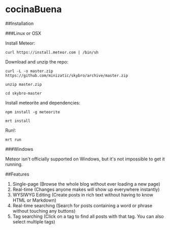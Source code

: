 cocinaBuena
======

##Installation

###Linux or OSX

Install Meteor:

```
curl https://install.meteor.com | /bin/sh
```

Download and unzip the repo:

```
curl -L -o master.zip https://github.com/minizatic/skybro/archive/master.zip

unzip master.zip

cd skybro-master
```
Install meteorite and dependencies:

```
npm install -g meteorite

mrt install
```

Run!:

```
mrt run
```

###Windows

Meteor isn't officially supported on Windows, but it's not impossible to get it running.

##Features
1. Single-page (Browse the whole blog without ever loading a new page)
2. Real-time (Changes anyone makes will show up everywhere instantly)
3. WYSIWYG Editing (Create posts in rich text without having to know HTML or Markdown)
4. Real-time searching (Search for posts containing a word or phrase without touching any buttons)
5. Tag searching (Click on a tag to find all posts with that tag. You can also select multiple tags)
